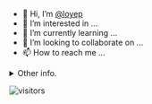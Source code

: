 - 👋 Hi, I’m [@loyep](https://github.com/loyep)
- 👀 I’m interested in ...
- 🌱 I’m currently learning ...
- 💞️ I’m looking to collaborate on ...
- 📫 How to reach me ...

<details>
  <summary>Other info.</summary>
  <br>

<!--START_SECTION:waka-->

```txt
Vue.js       1 hr 35 mins    ███████████████▒░░░░░░░░░   61.77 %
JavaScript   18 mins         ███░░░░░░░░░░░░░░░░░░░░░░   11.81 %
JSON         17 mins         ██▓░░░░░░░░░░░░░░░░░░░░░░   11.13 %
TOML         10 mins         █▓░░░░░░░░░░░░░░░░░░░░░░░   07.02 %
YAML         6 mins          █░░░░░░░░░░░░░░░░░░░░░░░░   04.31 %
```

<!--END_SECTION:waka-->

</details>

![visitors](https://visitor-badge.glitch.me/badge?page_id=loyep.loyep)
